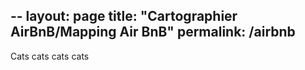 --
layout: page
title: "Cartographier AirBnB/Mapping Air BnB"
permalink: /airbnb
---

Cats cats cats cats
